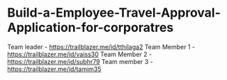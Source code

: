 # Build-a-Employee-Travel-Approval-Application-for-corporatres

Team leader - https://trailblazer.me/id/tthilaga2
Team Member 1 - https://trailblazer.me/id/vaiss30
Team Member 2 - https://trailblazer.me/id/subhr79
Team member 3 - https://trailblazer.me/id/tamim35
